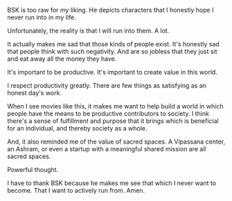 BSK is too raw for my liking. He depicts characters that I honestly hope I never run into in my life.

Unfortunately, the reality is that I will run into them. A lot.

It actually makes me sad that those kinds of people exist. It's honestly sad that people think with such negativity. And are so jobless that they just sit and eat away all the money they have.

It's important to be productive. It's important to create value in this world.

I respect productivity greatly. There are few things as satisfying as an honest day's work.

When I see movies like this, it makes me want to help build a world in which people have the means to be productive contributors to society. I think there's a sense of fulfillment and purpose that it brings which is beneficial for an individual, and thereby society as a whole.

And, it also reminded me of the value of sacred spaces. A Vipassana center, an Ashram, or even a startup with a meaningful shared mission are all sacred spaces.

Powerful thought.

I have to thank BSK because he makes me see that which I never want to become. That I want to actively run from. Amen.